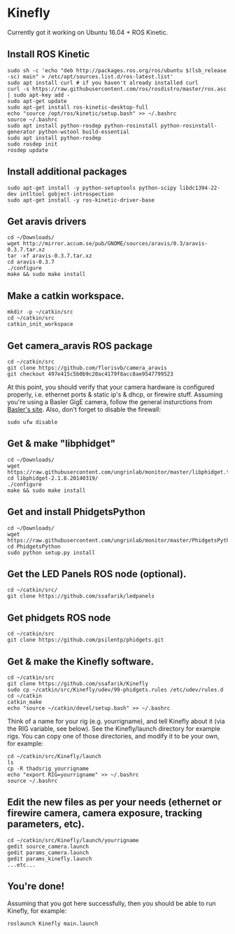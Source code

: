 # Kinefly
Currently got it working on Ubuntu 16.04 + ROS Kinetic.

## Install ROS Kinetic
```
sudo sh -c 'echo "deb http://packages.ros.org/ros/ubuntu $(lsb_release -sc) main" > /etc/apt/sources.list.d/ros-latest.list'
sudo apt install curl # if you haven't already installed curl
curl -s https://raw.githubusercontent.com/ros/rosdistro/master/ros.asc | sudo apt-key add -
sudo apt-get update
sudo apt-get install ros-kinetic-desktop-full
echo "source /opt/ros/kinetic/setup.bash" >> ~/.bashrc
source ~/.bashrc
sudo apt install python-rosdep python-rosinstall python-rosinstall-generator python-wstool build-essential
sudo apt install python-rosdep
sudo rosdep init
rosdep update
```

## Install additional packages
```
sudo apt-get install -y python-setuptools python-scipy libdc1394-22-dev intltool gobject-introspection
sudo apt-get install -y ros-kinetic-driver-base
```

## Get aravis drivers
```
cd ~/Downloads/
wget http://mirror.accum.se/pub/GNOME/sources/aravis/0.3/aravis-0.3.7.tar.xz
tar -xf aravis-0.3.7.tar.xz
cd aravis-0.3.7
./configure
make && sudo make install
```

## Make a catkin workspace.
```
mkdir -p ~/catkin/src
cd ~/catkin/src
catkin_init_workspace
```

## Get camera_aravis ROS package
```
cd ~/catkin/src
git clone https://github.com/florisvb/camera_aravis
git checkout 497e415c5b0b9c20ac4179f8acc8ae9547799523
```

At this point, you should verify that your camera hardware is configured properly, i.e. ethernet ports & static ip's & dhcp, or firewire stuff.
Assuming you're using a Basler GigE camera, follow the general insturctions from [Basler's site](https://docs.baslerweb.com/network-configuration-(gige-cameras)#assigning-a-fixed-ip-address).
Also, don't forget to disable the firewall:
```
sudo ufw disable
```

## Get & make "libphidget"
```
cd ~/Downloads/
wget https://raw.githubusercontent.com/ungrinlab/monitor/master/libphidget.tar.gz
cd libphidget-2.1.8.20140319/
./configure 
make && sudo make install 
```

## Get and install PhidgetsPython
```
cd ~/Downloads/
wget https://raw.githubusercontent.com/ungrinlab/monitor/master/PhidgetsPython.zip
cd PhidgetsPython
sudo python setup.py install
```

## Get the LED Panels ROS node (optional).
```
cd ~/catkin/src/
git clone https://github.com/ssafarik/ledpanels
```

## Get phidgets ROS node
```
cd ~/catkin/src
git clone https://github.com/psilentp/phidgets.git
```

## Get & make the Kinefly software.
```
cd ~/catkin/src
git clone https://github.com/ssafarik/Kinefly
sudo cp ~/catkin/src/Kinefly/udev/99-phidgets.rules /etc/udev/rules.d
cd ~/catkin
catkin_make
echo "source ~/catkin/devel/setup.bash" >> ~/.bashrc
```

Think of a name for your rig (e.g. yourrigname), and tell Kinefly about it (via the RIG variable, see below).
See the Kinefly/launch directory for example rigs. You can copy one of those directories, and modify it to be your own, for example: 
```
cd ~/catkin/src/Kinefly/launch
ls
cp -R thadsrig yourrigname
echo "export RIG=yourrigname" >> ~/.bashrc
source ~/.bashrc
```

## Edit the new files as per your needs (ethernet or firewire camera, camera exposure, tracking parameters, etc).
```
cd ~/catkin/src/Kinefly/launch/yourrigname
gedit source_camera.launch
gedit params_camera.launch
gedit params_kinefly.launch
...etc...
```

## You're done!
Assuming that you got here successfully, then you  should be able to run Kinefly, for example:
```
roslaunch Kinefly main.launch  
```
